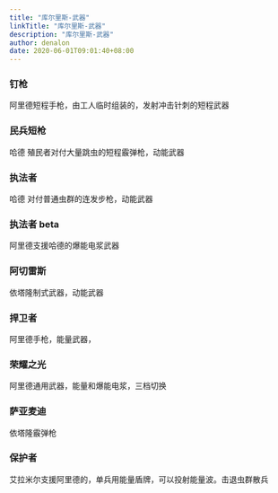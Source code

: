 ```yaml
---
title: "库尔里斯-武器"
linkTitle: "库尔里斯-武器"
description: "库尔里斯-武器"
author: denalon
date: 2020-06-01T09:01:40+08:00
---
```



### 钉枪
阿里德短程手枪，由工人临时组装的，发射冲击针刺的短程武器

### 民兵短枪

哈德 殖民者对付大量跳虫的短程霰弹枪，动能武器

### 执法者

哈德 对付普通虫群的连发步枪，动能武器


### 执法者 beta

阿里德支援哈德的爆能电浆武器


### 阿切雷斯

依塔隆制式武器，动能武器

### 捍卫者

阿里德手枪，能量武器，

### 荣耀之光

阿里德通用武器，能量和爆能电浆，三档切换

### 萨亚麦迪


依塔隆霰弹枪

### 保护者

艾拉米尔支援阿里德的，单兵用能量盾牌，可以投射能量波。击退虫群散兵

### 
